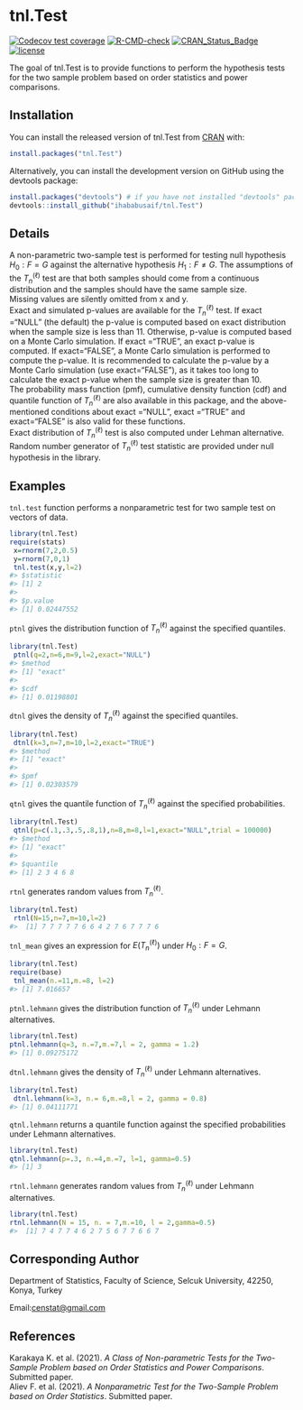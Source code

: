 
<!-- README.md is generated from README.Rmd. Please edit that file -->

# tnl.Test

<!-- badges: start -->

[![Codecov test
coverage](https://codecov.io/gh/ihababusaif/tnl.Test/branch/master/graph/badge.svg)](https://app.codecov.io/gh/ihababusaif/tnl.Test?branch=master)
[![R-CMD-check](https://github.com/ihababusaif/tnl.Test/actions/workflows/R-CMD-check.yaml/badge.svg)](https://github.com/ihababusaif/tnl.Test/actions/workflows/R-CMD-check.yaml)
[![CRAN_Status_Badge](https://www.r-pkg.org/badges/version/tnl.Test)](https://cran.r-project.org/package=tnl.Test)
[![license](https://img.shields.io/badge/license-GPL--3-blue.svg)](https://www.gnu.org/licenses/gpl-3.0.en.html)
<!-- badges: end -->

The goal of tnl.Test is to provide functions to perform the hypothesis
tests for the two sample problem based on order statistics and power
comparisons.

## Installation

You can install the released version of tnl.Test from
[CRAN](https://CRAN.R-project.org) with:

``` r
install.packages("tnl.Test")
```

Alternatively, you can install the development version on GitHub using
the devtools package:

``` r
install.packages("devtools") # if you have not installed "devtools" package
devtools::install_github("ihababusaif/tnl.Test")
```

## Details

A non-parametric two-sample test is performed for testing null
hypothesis ${H_0:F=G}$ against the alternative hypothesis
${H_1:F\not=G}$. The assumptions of the ${T_n^{(\ell)}}$ test are that
both samples should come from a continuous distribution and the samples
should have the same sample size.<br /> Missing values are silently
omitted from x and y.<br /> Exact and simulated p-values are available
for the ${T_n^{(\ell)}}$ test. If exact =“NULL” (the default) the
p-value is computed based on exact distribution when the sample size is
less than 11. Otherwise, p-value is computed based on a Monte Carlo
simulation. If exact =“TRUE”, an exact p-value is computed. If
exact=“FALSE”, a Monte Carlo simulation is performed to compute the
p-value. It is recommended to calculate the p-value by a Monte Carlo
simulation (use exact=“FALSE”), as it takes too long to calculate the
exact p-value when the sample size is greater than 10. <br /> The
probability mass function (pmf), cumulative density function (cdf) and
quantile function of ${T_n^{(\ell)}}$ are also available in this
package, and the above-mentioned conditions about exact =“NULL”, exact
=“TRUE” and exact=“FALSE” is also valid for these functions.<br /> Exact
distribution of ${T_n^{(\ell)}}$ test is also computed under Lehman
alternative.<br /> Random number generator of ${T_n^{(\ell)}}$ test
statistic are provided under null hypothesis in the library.

## Examples

`tnl.test` function performs a nonparametric test for two sample test on
vectors of data.

``` r
library(tnl.Test)
require(stats)
 x=rnorm(7,2,0.5)
 y=rnorm(7,0,1)
 tnl.test(x,y,l=2)
#> $statistic
#> [1] 2
#> 
#> $p.value
#> [1] 0.02447552
```

`ptnl` gives the distribution function of ${T_n^{(\ell)}}$ against the
specified quantiles.

``` r
library(tnl.Test)
 ptnl(q=2,n=6,m=9,l=2,exact="NULL")
#> $method
#> [1] "exact"
#> 
#> $cdf
#> [1] 0.01198801
```

`dtnl` gives the density of ${T_n^{(\ell)}}$ against the specified
quantiles.

``` r
library(tnl.Test)
 dtnl(k=3,n=7,m=10,l=2,exact="TRUE")
#> $method
#> [1] "exact"
#> 
#> $pmf
#> [1] 0.02303579
```

`qtnl` gives the quantile function of ${T_n^{(\ell)}}$ against the
specified probabilities.

``` r
library(tnl.Test)
 qtnl(p=c(.1,.3,.5,.8,1),n=8,m=8,l=1,exact="NULL",trial = 100000)
#> $method
#> [1] "exact"
#> 
#> $quantile
#> [1] 2 3 4 6 8
```

`rtnl` generates random values from ${T_n^{(\ell)}}$.

``` r
library(tnl.Test)
 rtnl(N=15,n=7,m=10,l=2)
#>  [1] 7 7 7 7 7 6 6 4 2 7 6 7 7 7 6
```

`tnl_mean` gives an expression for $E({T_n^{(\ell)}})$ under
${H_0:F=G}$.

``` r
library(tnl.Test)
require(base)
 tnl_mean(n.=11,m.=8, l=2)
#> [1] 7.016657
```

`ptnl.lehmann` gives the distribution function of ${T_n^{(\ell)}}$ under
Lehmann alternatives.

``` r
library(tnl.Test)
ptnl.lehmann(q=3, n.=7,m.=7,l = 2, gamma = 1.2)
#> [1] 0.09275172
```

`dtnl.lehmann` gives the density of ${T_n^{(\ell)}}$ under Lehmann
alternatives.

``` r
library(tnl.Test)
 dtnl.lehmann(k=3, n.= 6,m.=8,l = 2, gamma = 0.8)
#> [1] 0.04111771
```

`qtnl.lehmann` returns a quantile function against the specified
probabilities under Lehmann alternatives.

``` r
library(tnl.Test)
qtnl.lehmann(p=.3, n.=4,m.=7, l=1, gamma=0.5)
#> [1] 3
```

`rtnl.lehmann` generates random values from ${T_n^{(\ell)}}$ under
Lehmann alternatives.

``` r
library(tnl.Test)
rtnl.lehmann(N = 15, n. = 7,m.=10, l = 2,gamma=0.5)
#>  [1] 7 4 7 7 4 6 2 7 5 6 7 7 6 6 7
```

## Corresponding Author

Department of Statistics, Faculty of Science, Selcuk University, 42250,
Konya, Turkey <br />

Email:<censtat@gmail.com>

## References

Karakaya K. et al. (2021). *A Class of Non-parametric Tests for the
Two-Sample Problem based on Order Statistics and Power Comparisons*.
Submitted paper.<br /> Aliev F. et al. (2021). *A Nonparametric Test for
the Two-Sample Problem based on Order Statistics*. Submitted paper.
